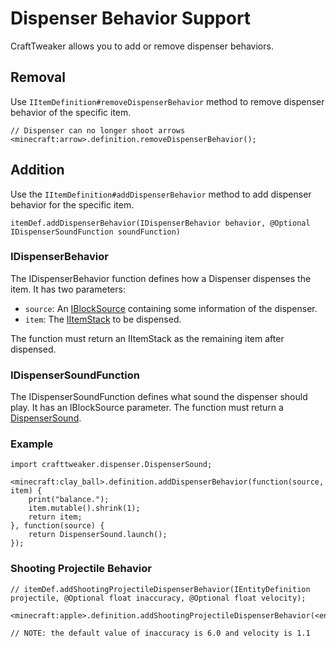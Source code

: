 # Dispenser Behavior Support

CraftTweaker allows you to add or remove dispenser behaviors.

## Removal

Use `IItemDefinition#removeDispenserBehavior` method to remove dispenser behavior of the specific item.

```zenscript
// Dispenser can no longer shoot arrows
<minecraft:arrow>.definition.removeDispenserBehavior();
```

## Addition

Use the `IItemDefinition#addDispenserBehavior` method to add dispenser behavior for the specific item.

`itemDef.addDispenserBehavior(IDispenserBehavior behavior, @Optional IDispenserSoundFunction soundFunction)`

### IDispenserBehavior

The IDispenserBehavior function defines how a Dispenser dispenses the item. It has two parameters:

* `source`: An [IBlockSource](Vanilla/Dispenser/IBlockSource) containing some information of the dispenser.
* `item`: The [IItemStack](/Vanilla/Items/IItemStack/) to be dispensed.

The function must return an IItemStack as the remaining item after dispensed.

### IDispenserSoundFunction

The IDispenserSoundFunction defines what sound the dispenser should play. It has an IBlockSource parameter. The function must return a [DispenserSound](Vanilla/Dispenser/DispenserSound).

### Example

```zenscript
import crafttweaker.dispenser.DispenserSound;

<minecraft:clay_ball>.definition.addDispenserBehavior(function(source, item) {
    print("balance.");
    item.mutable().shrink(1);
    return item;
}, function(source) {
    return DispenserSound.launch();
});
```

### Shooting Projectile Behavior

```zenscript
// itemDef.addShootingProjectileDispenserBehavior(IEntityDefinition projectile, @Optional float inaccuracy, @Optional float velocity);

<minecraft:apple>.definition.addShootingProjectileDispenserBehavior(<entity:minecraft:egg>);

// NOTE: the default value of inaccuracy is 6.0 and velocity is 1.1
```
